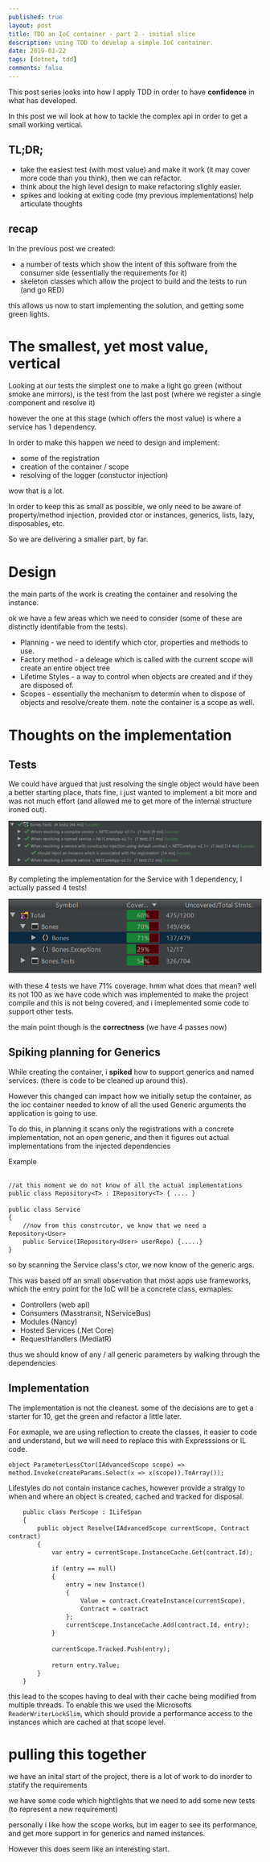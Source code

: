 ```yaml
---
published: true
layout: post
title: TDD an IoC container - part 2 - initial slice
description: using TDD to develop a simple IoC container.
date: 2019-01-22
tags: [dotnet, tdd]
comments: false
---
```


This post series looks into how I apply TDD in order to have **confidence** in what has developed.

In this post we wil look at how to tackle the complex api in order to get a small working vertical.

## TL;DR;

- take the easiest test (with most value) and make it work (it may cover more code than you think), then we can refactor.
- think about the high level design to make refactoring slighly easier.
- spikes and looking at exiting code (my previous implementations) help articulate thoughts

## recap

In the previous post we created:

- a number of tests which show the intent of this software from the consumer side (essentially the requirements for it)
- skeleton classes which allow the project to build and the tests to run (and go RED)

this allows us now to start implementing the solution, and getting some green lights.

# The smallest, yet most value, vertical

Looking at our tests the simplest one to make a light go green (without smoke ane mirrors), is the test from the last post (where we register a single component and resolve it)

however the one at this stage (which offers the most value) is where a service has 1 dependency.

In order to make this happen we need to design and implement:

- some of the registration
- creation of the container / scope
- resolving of the logger (constuctor injection)

wow that is a lot.

In order to keep this as small as possible, we only need to be aware of property/method injection, provided ctor or instances, generics, lists, lazy, disposables, etc.

So we are delivering a smaller part, by far.

# Design

the main parts of the work is creating the container and resolving the instance.

ok we have a few areas which we need to consider (some of these are distinctly identifable from the tests).

- Planning - we need to identify which ctor, properties and methods to use.
- Factory method - a deleage which is called with the current scope will create an entire object tree
- Lifetime Styles - a way to control when objects are created and if they are disposed of.
- Scopes - essentially the mechanism to determin when to dispose of objects and resolve/create them. note the container is a scope as well.


# Thoughts on the implementation

## Tests

We could have argued that just resolving the single object would have been a better starting place, thats fine, i just wanted to implement a bit more and was not much effort (and allowed me to get more of the internal structure ironed out).

![](https://raw.githubusercontent.com/dbones/dbones.github.io/master/images/posts/2019/bonsai/4%20passing%20tests.PNG)

By completing the implementation for the Service with 1 dependency, I actually passed 4 tests! 

![](https://raw.githubusercontent.com/dbones/dbones.github.io/master/images/posts/2019/bonsai/4%20tests%2071%25%20covereed.PNG)

with these 4 tests we have 71% coverage. hmm what does that mean? well its not 100 as we have code which was implemented to make the project compile and this is not being covered, and i imeplemented some code to support other tests.

the main point though is the **correctness** (we have 4 passes now)

## Spiking planning for Generics

While creating the container, i **spiked** how to support generics and named services. (there is code to be cleaned up around this).

However this changed can impact how we initially setup the container, as the ioc container needed to know of all the used Generic arguments the application is going to use.

To do this, in planning it scans only the registrations with a concrete implementation, not an open generic, and then it figures out actual implementations from the injected dependencies

Example

```

//at this moment we do not know of all the actual implementations
public class Repository<T> : IRepository<T> { .... }

public class Service  
{
    //now from this constrcutor, we know that we need a Repository<User>
    public Service(IRepository<User> userRepo) {.....}
}
```

so by scanning the Service class's ctor, we now know of the generic args.

This was based off an small observation that most apps use frameworks, which the entry point for the IoC will be a concrete class, exmaples:

- Controllers (web api)
- Consumers (Masstransit, NServiceBus)
- Modules (Nancy)
- Hosted Services (.Net Core)
- RequestHandlers (MediatR)

thus we should know of any / all generic parameters by walking through the dependencies

## Implementation

The implementation is not the cleanest. some of the decisions are to get a starter for 10, get the green and refactor a little later.

For exmaple, we are using reflection to create the classes, it easier to code and understand, but we will need to replace this with Expresssions or IL code.

```
object ParameterLessCtor(IAdvancedScope scope) => method.Invoke(createParams.Select(x => x(scope)).ToArray());
```

Lifestyles do not contain instance caches, however provide a stratgy to when and where an object is created, cached and tracked for disposal.

```
    public class PerScope : ILifeSpan
    {
        public object Resolve(IAdvancedScope currentScope, Contract contract)
        {
            var entry = currentScope.InstanceCache.Get(contract.Id);

            if (entry == null)
            {
                entry = new Instance()
                {
                    Value = contract.CreateInstance(currentScope),
                    Contract = contract
                };
                currentScope.InstanceCache.Add(contract.Id, entry);
            }

            currentScope.Tracked.Push(entry);

            return entry.Value;
        }
    }
```


this lead to the scopes having to deal with their cache being modified from multiple threads. To enable this we used the Microsofts ```ReaderWriterLockSlim```, which should provide a performance access to the instances which are cached at that scope level. 

# pulling this together

we have an inital start of the project, there is a lot of work to do inorder to statify the requirements

we have some code which hightlights that we need to add some new tests (to represent a new requirement)

personally i like how the scope works, but im eager to see its performance, and get more support in for generics and named instances.

However this does seem like an interesting start.